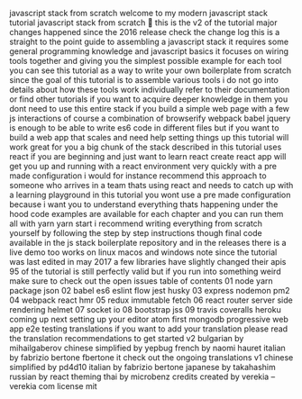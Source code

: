 javascript stack from scratch welcome to my modern javascript stack tutorial javascript stack from scratch 🎉 this is the v2 of the tutorial major changes happened since the 2016 release check the change log this is a straight to the point guide to assembling a javascript stack it requires some general programming knowledge and javascript basics it focuses on wiring tools together and giving you the simplest possible example for each tool you can see this tutorial as a way to write your own boilerplate from scratch since the goal of this tutorial is to assemble various tools i do not go into details about how these tools work individually refer to their documentation or find other tutorials if you want to acquire deeper knowledge in them you dont need to use this entire stack if you build a simple web page with a few js interactions of course a combination of browserify webpack babel jquery is enough to be able to write es6 code in different files but if you want to build a web app that scales and need help setting things up this tutorial will work great for you a big chunk of the stack described in this tutorial uses react if you are beginning and just want to learn react create react app will get you up and running with a react environment very quickly with a pre made configuration i would for instance recommend this approach to someone who arrives in a team thats using react and needs to catch up with a learning playground in this tutorial you wont use a pre made configuration because i want you to understand everything thats happening under the hood code examples are available for each chapter and you can run them all with yarn yarn start i recommend writing everything from scratch yourself by following the step by step instructions though final code available in the js stack boilerplate repository and in the releases there is a live demo too works on linux macos and windows note since the tutorial was last edited in may 2017 a few libraries have slightly changed their apis 95 of the tutorial is still perfectly valid but if you run into something weird make sure to check out the open issues table of contents 01 node yarn package json 02 babel es6 eslint flow jest husky 03 express nodemon pm2 04 webpack react hmr 05 redux immutable fetch 06 react router server side rendering helmet 07 socket io 08 bootstrap jss 09 travis coveralls heroku coming up next setting up your editor atom first mongodb progressive web app e2e testing translations if you want to add your translation please read the translation recommendations to get started v2 bulgarian by mihailgaberov chinese simplified by yepbug french by naomi hauret italian by fabrizio bertone fbertone it check out the ongoing translations v1 chinese simplified by pd4d10 italian by fabrizio bertone japanese by takahashim russian by react theming thai by microbenz credits created by verekia – verekia com license mit